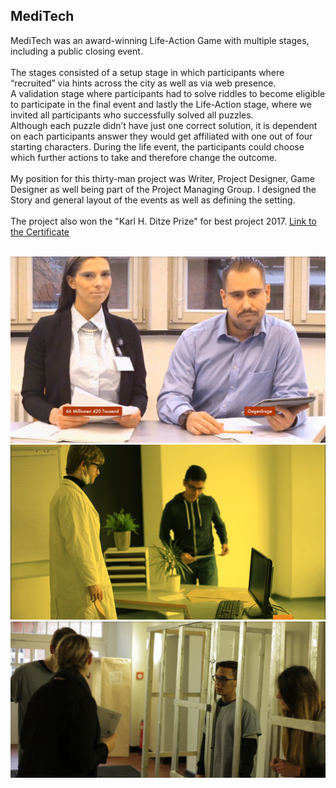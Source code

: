 <html>
    <body>
        <div id="projects_content">
            <h2>MediTech</h2>
            <p id="textContent">
                MediTech was an award-winning Life-Action Game with multiple stages, including a public closing event.<br><br>
                The stages consisted of a setup stage in which participants where “recruited” via hints across the city as well as via web presence. <br>
                A validation stage where participants had to solve riddles to become eligible to participate in the final event and lastly the Life-Action stage, where we invited all participants who successfully solved all puzzles.<br>
                Although each puzzle didn’t have just one correct solution, it is dependent on each participants answer they would get affiliated with one out of four starting characters. 
                During the life event, the participants could choose which further actions to take and therefore change the outcome.
                <br><br>
                My position for this thirty-man project was Writer, Project Designer, Game Designer as well being part of the Project Managing Group. I designed the Story and general layout of the events as well as defining the setting.
                <br><br>
                The project also won the "Karl H. Ditze Prize" for best project 2017. 
                <a href="assets/images/DitzePreis.pdf">Link to the Certificate</a>
            </p>
            <br>
            <div id="contentImages">
                <img src="assets/images/MediTech/1.png" alt="interviewMediTech">
                <img src="assets/images/MediTech/2.PNG" alt="sceneMediTech">
                <img src="assets/images/MediTech/3.PNG" alt="gameMediTech">
            </div>
        </div>
    </body>
</html>